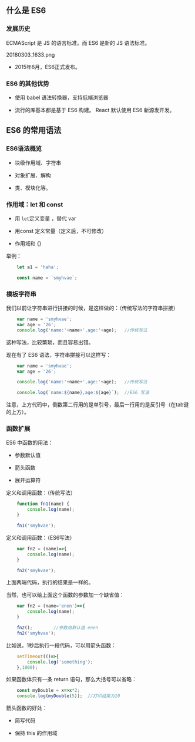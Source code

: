 

## 什么是 ES6




### 发展历史

ECMAScript 是 JS 的语言标准。而 ES6 是新的 JS 语法标准。


20180303_1633.png


- 2015年6月，ES6正式发布。


### ES6 的其他优势

- 使用 babel 语法转换器，支持低端浏览器

- 流行的库基本都是基于 ES6 构建。 React 默认使用 ES6 新源发开发。


## ES6 的常用语法

### ES6语法概览

- 块级作用域、字符串

- 对象扩展、解构

- 类、模块化等。


### 作用域：let 和 const

- 用 `let`定义变量 ，替代 var

- 用const 定义常量（定义后，不可修改）

- 作用域和 {}


举例：

```javascript
    let a1 = 'haha';

    const name = `smyhvae`;
```


### 模板字符串

我们以前让字符串进行拼接的时候，是这样做的：（传统写法的字符串拼接）

```javascript
    var name = 'smyhvae';
    var age = '26';
    console.log('name:'+name+',age:'+age);   //传统写法
```


这种写法，比较繁琐，而且容易出错。

现在有了 ES6 语法，字符串拼接可以这样写：

```javascript
    var name = 'smyhvae';
    var age = '26';

    console.log('name:'+name+',age:'+age);   //传统写法

    console.log(`name:${name},age:${age}`);  //ES6 写法

```

注意，上方代码中，倒数第二行用的是单引号，最后一行用的是反引号（在tab键的上方）。


### 函数扩展

ES6 中函数的用法：

- 参数默认值

- 箭头函数

- 展开运算符



定义和调用函数：（传统写法）

```javascript
    function fn1(name) {
        console.log(name);
    }

    fn1('smyhvae');
```


定义和调用函数：（ES6写法）

```javascript
    var fn2 = (name)=>{
        console.log(name);
    }

    fn2('smyhvae');
```


上面两端代码，执行的结果是一样的。

当然，也可以给上面这个函数的参数加一个缺省值：

```javascript
    var fn2 = (name='enen')=>{
        console.log(name);
    }

    fn2();        //参数用默认值 enen
    fn2('smyhvae');
```



比如说，1秒后执行一段代码，可以用箭头函数：

```javascript
    setTimeout(()=>{
        console.log('something');
    },1000);
```

如果函数体只有一条 return 语句，那么大括号可以省略：

```javascript
    const myDouble = x=>x*2;
    console.log(myDouble(5));  //打印结果为10

```


箭头函数的好处：

- 简写代码

- 保持 this 的作用域



##
